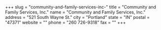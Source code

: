 +++
slug = "community-and-family-services-inc-"
title = "Community and Family Services, Inc."
name = "Community and Family Services, Inc."
address = "521 South Wayne St."
city = "Portland"
state = "IN"
postal = "47371"
website = ""
phone = "260 726-9318"
fax = ""
+++
